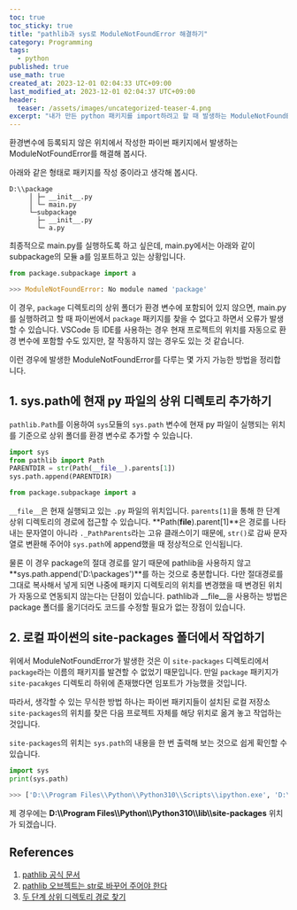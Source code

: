```yaml
---
toc: true
toc_sticky: true
title: "pathlib과 sys로 ModuleNotFoundError 해결하기"
category: Programming
tags:
  - python
published: true
use_math: true
created_at: 2023-12-01 02:04:33 UTC+09:00
last_modified_at: 2023-12-01 02:04:37 UTC+09:00
header:
  teaser: /assets/images/uncategorized-teaser-4.png
excerpt: "내가 만든 python 패키지를 import하려고 할 때 발생하는 ModuleNotFoundError 해결하기"
---
```


환경변수에 등록되지 않은 위치에서 작성한 파이썬 패키지에서 발생하는 ModuleNotFoundError를 해결해 봅시다.

아래와 같은 형태로 패키지를 작성 중이라고 생각해 봅시다.

```
D:\\package
     │ ├─ __init__.py
     │ └─ main.py
     └─subpackage
       ├─ __init__.py
       └─ a.py
```

최종적으로 main.py를 실행하도록 하고 싶은데, main.py에서는 아래와 같이 subpackage의 모듈 a를 임포트하고 있는 상황입니다.

```python
from package.subpackage import a

>>> ModuleNotFoundError: No module named 'package'
```

이 경우, `package` 디렉토리의 상위 폴더가 환경 변수에 포함되어 있지 않으면, main.py를 실행하려고 할 때 파이썬에서 `package` 패키지를 찾을 수 없다고 하면서 오류가 발생할 수 있습니다. VSCode 등 IDE를 사용하는 경우 현재 프로젝트의 위치를 자동으로 환경 변수에 포함할 수도 있지만, 잘 작동하지 않는 경우도 있는 것 같습니다.

이런 경우에 발생한 ModuleNotFoundError를 다루는 몇 가지 가능한 방법을 정리합니다. 

## 1. sys.path에 현재 py 파일의 상위 디렉토리 추가하기

`pathlib.Path`를 이용하여 `sys`모듈의 `sys.path` 변수에 현재 py 파일이 실행되는 위치를 기준으로 상위 폴더를 환경 변수로 추가할 수 있습니다.

```python
import sys
from pathlib import Path
PARENTDIR = str(Path(__file__).parents[1])
sys.path.append(PARENTDIR)

from package.subpackage import a
```

`__file__`은 현재 실행되고 있는 `.py` 파일의 위치입니다. `parents[1]`을 통해 한 단계 상위 디렉토리의 경로에 접근할 수 있습니다. **Path(__file__).parent[1]**은 경로를 나타내는 문자열이 아니라 `._PathParents`라는 고유 클래스이기 때문에, `str()`로 감싸 문자열로 변환해 주어야 `sys.path`에 append했을 때 정상적으로 인식됩니다.

물론 이 경우 package의 절대 경로를 알기 때문에 pathlib을 사용하지 않고 **sys.path.append('D:\\packages')**를 하는 것으로 충분합니다. 다만 절대경로를 그대로 복사해서 넣게 되면 나중에 패키지 디렉토리의 위치를 변경했을 때 변경된 위치가 자동으로 연동되지 않는다는 단점이 있습니다. pathlib과 __file__을 사용하는 방법은 package 폴더를 옮기더라도 코드를 수정할 필요가 없는 장점이 있습니다.


## 2. 로컬 파이썬의 site-packages 폴더에서 작업하기

위에서 ModuleNotFoundError가 발생한 것은 이 `site-packages` 디렉토리에서 `package`라는 이름의 패키지를 발견할 수 없었기 때문입니다. 만일 `package` 패키지가 `site-pacakges` 디렉토리 하위에 존재했다면 임포트가 가능했을 것입니다.

따라서, 생각할 수 있는 무식한 방법 하나는 파이썬 패키지들이 설치된 로컬 저장소 `site-packages`의 위치를 찾은 다음 프로젝트 자체를 해당 위치로 옮겨 놓고 작업하는 것입니다.

`site-packages`의 위치는 `sys.path`의 내용을 한 번 출력해 보는 것으로 쉽게 확인할 수 있습니다.

```python
import sys
print(sys.path)

>>> ['D:\\Program Files\\Python\\Python310\\Scripts\\ipython.exe', 'D:\\Program Files\\Python\\Python310\\python310.zip', 'D:\\Program Files\\Python\\Python310\\DLLs', 'D:\\Program Files\\Python\\Python310\\lib', 'D:\\Program Files\\Python\\Python310', '', 'D:\\Program Files\\Python\\Python310\\lib\\site-packages']
```

제 경우에는 **D:\\\Program Files\\\Python\\\Python310\\\lib\\\site-packages** 위치가 되겠습니다.

## References
1. [pathlib 공식 문서](https://docs.python.org/ko/3/library/pathlib.html)
2. [pathlib 오브젝트는 str로 바꾸어 주어야 한다](https://stackoverflow.com/questions/44315815/python-pathlib-path-object-not-converting-to-string)
3. [두 단계 상위 디렉토리 경로 찾기](https://stackoverflow.com/questions/27844088/python-get-directory-two-levels-up)